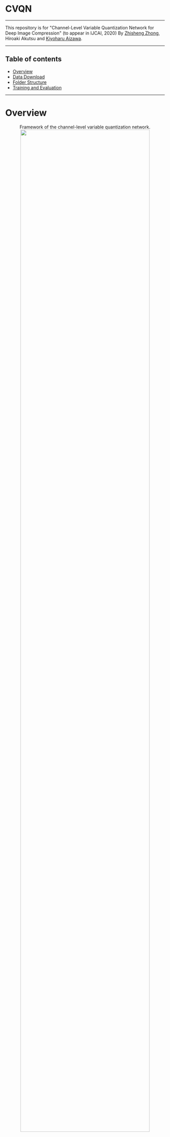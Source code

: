 # CVQN
***********************************************************************************************************
This repository is for "Channel-Level Variable Quantization Network for Deep Image Compression"
(to appear in IJCAI, 2020)
By [Zhisheng Zhong](https://zzs1994.github.io), Hiroaki Akutsu and [Kiyoharu Aizawa](https://www.hal.t.u-tokyo.ac.jp/~aizawa/).


***********************************************************************************************************
## Table of contents
- [Overview](#overview)
- [Data Download](#data-download)
- [Folder Structure](#folder-structure)
- [Training and Evaluation](#training-and-evaluation)
***********************************************************************************************************

# Overview
<center>Framework of the channel-level variable quantization network.</center>
<div align=center><img src="https://github.com/zzs1994/CVQN/blob/master/page_image/overview_CVQN.jpg" width="90%" height="90%"></div align=center>

# Dependencies
- Python (3.7.5)
- PyTorch (1.2.0)
- torchvision (0.4.0)
- PyYaml (5.2)
- tensorboard (2.0.1)


# Data Download
These training datasets can be downloaded from the above links.

- [DIV2K](https://data.vision.ee.ethz.ch/cvl/DIV2K)
- [Flickr2K](http://cv.snu.ac.kr/research/EDSR/Flickr2K.tar)
- [CLIC2019](https://www.compression.cc/challenge)

# Folder Structure
Your CVQN folder may be similar to this:

```
--logs (log folder)
--ckps (checkpoint folder)
--tbs (tensorboard log folder)
--yaml (yaml folder)
--pytorch_msssim
--config
--*.py
```

# Training and Evaluation
Please modify the training & evaluation dataset path in `yaml/XXX.yaml`. 

You can also modify other parameters to change the model and training strategy in the same file. 

An example to train a model:


```bash
python main_train_eval.py --config yaml/XXX.yaml
```

### Citation
If you find this code useful, please cite our paper:

```
@inproceedings{Zhong2020CVQN,
  title     = {Channel-Level Variable Quantization Network for Deep Image Compression},
  author    = {Zhong, Zhisheng and Akutsu, Hiroaki and Aizawa, Kiyoharu},
  booktitle = {Proceedings of the International Joint Conference on Artificial Intelligence},
  pages     = {467--473},
  year      = {2020}
}
```
